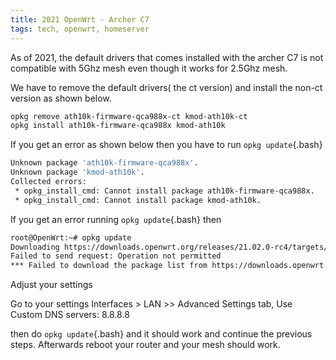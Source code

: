 ```yaml
---
title: 2021 OpenWrt - Archer C7
tags: tech, openwrt, homeserver
---
```


As of 2021, the default drivers that comes installed with the archer C7 is not compatible with 5Ghz mesh even though it works for 2.5Ghz mesh.

We have to remove the default drivers( the ct version) and install the non-ct version as shown below.

```bash
opkg remove ath10k-firmware-qca988x-ct kmod-ath10k-ct
opkg install ath10k-firmware-qca988x kmod-ath10k
```

If you get an error as shown below then you have to run `opkg update`{.bash}

```bash
Unknown package 'ath10k-firmware-qca988x'.
Unknown package 'kmod-ath10k'.
Collected errors:
 * opkg_install_cmd: Cannot install package ath10k-firmware-qca988x.
 * opkg_install_cmd: Cannot install package kmod-ath10k.
```

If you get an error running `opkg update`{.bash} then

```bash
root@OpenWrt:~# opkg update
Downloading https://downloads.openwrt.org/releases/21.02.0-rc4/targets/ath79/gen        eric/packages/Packages.gz
Failed to send request: Operation not permitted
*** Failed to download the package list from https://downloads.openwrt.org/relea        ses/21.02.0-rc4/targets/ath79/generic/packages/Packages.gz
```
Adjust your settings

Go to your settings Interfaces > LAN >> Advanced Settings tab, 
Use Custom DNS servers: 8.8.8.8

then do `opkg update`{.bash} and it should work and continue the previous steps.
Afterwards reboot your router and your mesh should work.
